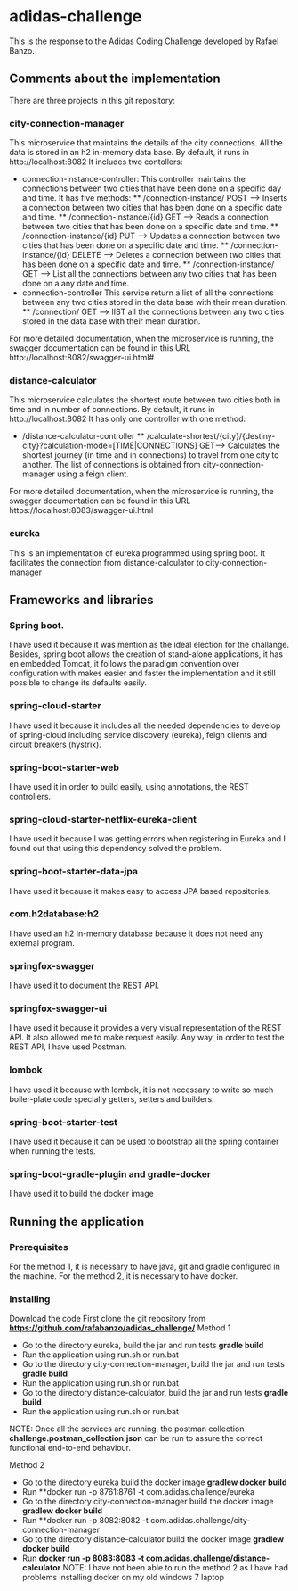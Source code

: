 # adidas-challenge

This is the response to the Adidas Coding Challenge developed by Rafael Banzo.

## Comments about the implementation

There are three projects in this git repository:

### city-connection-manager
This microservice that maintains the details of the city connections.
All the data is stored in an h2 in-memory data base.
By default, it runs in http://localhost:8082
It includes two contollers:
* connection-instance-controller: This controller maintains the connections between two cities that have been done on a specific day and time.
It has five methods:
** /connection-instance/ POST --> Inserts a connection between two cities that has been done on a specific date and time.
** /connection-instance/{id} GET --> Reads a connection between two cities that has been done on a specific date and time.
** /connection-instance/{id} PUT --> Updates a connection between two cities that has been done on a specific date and time.
** /connection-instance/{id} DELETE --> Deletes a connection between two cities that has been done on a specific date and time.
** /connection-instance/ GET --> List all the connections between any two cities that has been done on a any date and time.
* connection-controller This service return a list of all the connections between any two cities stored in the data base with their mean duration.
** /connection/ GET --> lIST all the connections between any two cities stored in the data base with their mean duration.

For more detailed documentation, when the microservice is running, the swagger documentation can be found in this URL
http://localhost:8082/swagger-ui.html#

### distance-calculator
This microservice calculates the shortest route between two cities both in time and in number of connections.
By default, it runs in http://localhost:8082
It has only one controller with one method:
* /distance-calculator-controller
** /calculate-shortest/{city}/{destiny-city}?calculation-mode=[TIME|CONNECTIONS] GET--> Calculates the shortest journey
(in time and in connections) to travel from one city to another.
The list of connections is obtained from city-connection-manager using a feign client.

For more detailed documentation, when the microservice is running, the swagger documentation can be found in this URL
https://localhost:8083/swagger-ui.html

### eureka
This is an implementation of eureka programmed using spring boot.
It facilitates the connection from distance-calculator to city-connection-manager

## Frameworks and libraries
### Spring boot.
I have used it because it was mention as the ideal election for the challange.
Besides, spring boot allows the creation of stand-alone applications, it has en embedded Tomcat,
it follows the paradigm convention over configuration with makes easier and faster the implementation
and it still possible to change its defaults easily.
### spring-cloud-starter
I have used it because it includes all the needed dependencies to develop of spring-cloud including
service discovery (eureka), feign clients and circuit breakers (hystrix).
### spring-boot-starter-web
I have used it in order to build easily, using annotations, the REST controllers.
### spring-cloud-starter-netflix-eureka-client
I have used it because I was getting errors when registering in Eureka and I found out that
using this dependency solved the problem.
### spring-boot-starter-data-jpa
I have used it because it makes easy to access JPA based repositories.
### com.h2database:h2
I have used an h2 in-memory database because it does not need any external program.
### springfox-swagger
I have used it to document the REST API.
### springfox-swagger-ui
I have used it because it provides a very visual representation of the REST API.
It also allowed me to make request easily.
Any way, in order to test the REST API, I have used Postman.
### lombok
I have used it because with lombok, it is not necessary to write so much boiler-plate code specially getters, setters
and builders.
### spring-boot-starter-test
I have used it because it can be used to bootstrap all the spring container when running the tests.
### spring-boot-gradle-plugin and gradle-docker
I have used it to build the docker image


## Running the application
### Prerequisites

For the method 1, it is necessary to have java, git and gradle configured in the machine.
For the method 2, it is necessary to have docker.

### Installing

Download the code First clone the git repository from **https://github.com/rafabanzo/adidas_challenge/**
Method 1
* Go to the directory eureka, build the jar and run tests **gradle build**
* Run the application using run.sh or run.bat
* Go to the directory city-connection-manager, build the jar and run tests **gradle build**
* Run the application using run.sh or run.bat
* Go to the directory distance-calculator, build the jar and run tests **gradle build**
* Run the application using run.sh or run.bat

NOTE: Once all the services are running, the postman collection **challenge.postman_collection.json** can be run 
to assure the correct functional end-to-end behaviour. 

Method 2
* Go to the directory eureka build the docker image **gradlew docker build**
* Run **docker run -p 8761:8761 -t com.adidas.challenge/eureka
* Go to the directory city-connection-manager build the docker image **gradlew docker build**
* Run **docker run -p 8082:8082 -t com.adidas.challenge/city-connection-manager
* Go to the directory distance-calculator build the docker image **gradlew docker build**
* Run **docker run -p 8083:8083 -t com.adidas.challenge/distance-calculator**
NOTE: I have not been able to run the method 2 as I have had problems installing docker on my old windows 7 laptop


